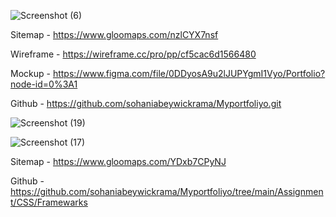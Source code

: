 ![Screenshot (6)](https://user-images.githubusercontent.com/99112193/195013343-f2a7d48d-defa-4f0c-88c0-14fae7937982.png)



Sitemap -  https://www.gloomaps.com/nzlCYX7nsf


Wireframe - https://wireframe.cc/pro/pp/cf5cac6d1566480

Mockup - https://www.figma.com/file/0DDyosA9u2lJUPYgmI1Vyo/Portfolio?node-id=0%3A1

Github - https://github.com/sohaniabeywickrama/Myportfoliyo.git


![Screenshot (19)](https://user-images.githubusercontent.com/99112193/195819255-a8a8367b-ddba-4386-ae66-e778c7e2fa0f.png)



![Screenshot (17)](https://user-images.githubusercontent.com/99112193/195809775-daa695ef-9dd5-4e84-9ef8-3558e3c95005.png)


Sitemap - https://www.gloomaps.com/YDxb7CPyNJ



Github - https://github.com/sohaniabeywickrama/Myportfoliyo/tree/main/Assignment/CSS/Framewarks
